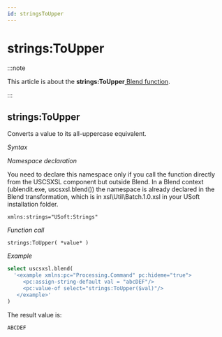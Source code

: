 ```yaml
---
id: stringsToUpper
---
```


# strings:ToUpper




:::note

This article is about the **strings:ToUpper**[ Blend function](/docs/Repositories/Blend_functions).

:::

## **strings:ToUpper**

Converts a value to its all-uppercase equivalent.

*Syntax*

*Namespace declaration*

You need to declare this namespace only if you call the function directly from the USCSXSL component but outside Blend. In a Blend context (ublendit.exe, uscsxsl.blend()) the namespace is already declared in the Blend transformation, which is in xsl\\Util\\Batch.1.0.xsl in your USoft installation folder.

```
xmlns:strings="USoft:Strings"
```

*Function call*

```
strings:ToUpper( *value* )
```

*Example*

```sql
select uscsxsl.blend(
  '<example xmlns:pc="Processing.Command" pc:hideme="true">
     <pc:assign-string-default val = "abcDEF"/>
     <pc:value-of select="strings:ToUpper($val)"/>
   </example>'
)
```

The result value is:

```
ABCDEF
```

 